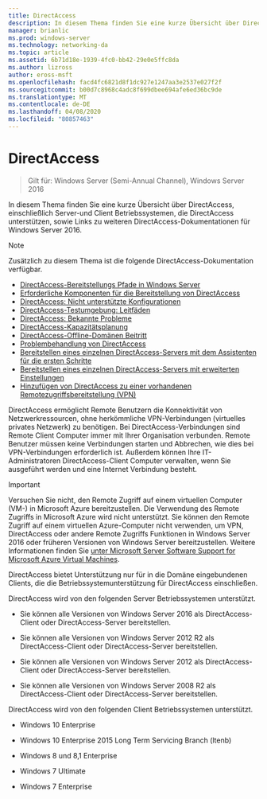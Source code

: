 ```yaml
---
title: DirectAccess
description: In diesem Thema finden Sie eine kurze Übersicht über DirectAccess in Windows Server 2016.
manager: brianlic
ms.prod: windows-server
ms.technology: networking-da
ms.topic: article
ms.assetid: 6b71d18e-1939-4fc0-bb42-29e0e5ffc8da
ms.author: lizross
author: eross-msft
ms.openlocfilehash: facd4fc6821d8f1dc927e1247aa3e2537e027f2f
ms.sourcegitcommit: b00d7c8968c4adc8f699dbee694afe6ed36bc9de
ms.translationtype: MT
ms.contentlocale: de-DE
ms.lasthandoff: 04/08/2020
ms.locfileid: "80857463"
---
```

# <a name="directaccess"></a>DirectAccess

>Gilt für: Windows Server (Semi-Annual Channel), Windows Server 2016

In diesem Thema finden Sie eine kurze Übersicht über DirectAccess, einschließlich Server-und Client Betriebssystemen, die DirectAccess unterstützen, sowie Links zu weiteren DirectAccess-Dokumentationen für Windows Server 2016.  
  
> [!NOTE]  
> Zusätzlich zu diesem Thema ist die folgende DirectAccess-Dokumentation verfügbar.  
>   
> -   [DirectAccess-Bereitstellungs Pfade in Windows Server](DirectAccess-Deployment-Paths-in-Windows-Server.md)  
> -   [Erforderliche Komponenten für die Bereitstellung von DirectAccess](Prerequisites-for-Deploying-DirectAccess.md)  
> -   [DirectAccess: Nicht unterstützte Konfigurationen](DirectAccess-Unsupported-Configurations.md)  
> -   [DirectAccess-Testumgebung: Leitfäden](DirectAccess-Test-Lab-Guides.md)  
> -   [DirectAccess: Bekannte Probleme](DirectAccess-Known-Issues.md)  
> -   [DirectAccess-Kapazitätsplanung](DirectAccess-Capacity-Planning.md) 
> -   [DirectAccess-Offline-Domänen Beitritt](DirectAccess-Offline-Domain-Join.md)  
> -   [Problembehandlung von DirectAccess](Troubleshooting-DirectAccess.md)  
> -   [Bereitstellen eines einzelnen DirectAccess-Servers mit dem Assistenten für die ersten Schritte](single-server-wizard/Deploy-a-Single-DirectAccess-Server-Using-the-Getting-Started-Wizard.md)  
> -   [Bereitstellen eines einzelnen DirectAccess-Servers mit erweiterten Einstellungen](single-server-advanced/Deploy-a-Single-DirectAccess-Server-with-Advanced-Settings.md)  
> -   [Hinzufügen von DirectAccess zu einer vorhandenen Remotezugriffsbereitstellung (VPN)](add-to-existing-vpn/Add-DirectAccess-to-an-Existing-Remote-Access-VPN-Deployment.md)  
  
DirectAccess ermöglicht Remote Benutzern die Konnektivität von Netzwerkressourcen, ohne herkömmliche VPN-Verbindungen (virtuelles privates Netzwerk) zu benötigen. Bei DirectAccess-Verbindungen sind Remote Client Computer immer mit Ihrer Organisation verbunden. Remote Benutzer müssen keine Verbindungen starten und Abbrechen, wie dies bei VPN-Verbindungen erforderlich ist. Außerdem können Ihre IT-Administratoren DirectAccess-Client Computer verwalten, wenn Sie ausgeführt werden und eine Internet Verbindung besteht.

>[!IMPORTANT]
>Versuchen Sie nicht, den Remote Zugriff auf einem virtuellen Computer \(VM-\) in Microsoft Azure bereitzustellen. Die Verwendung des Remote Zugriffs in Microsoft Azure wird nicht unterstützt. Sie können den Remote Zugriff auf einem virtuellen Azure-Computer nicht verwenden, um VPN, DirectAccess oder andere Remote Zugriffs Funktionen in Windows Server 2016 oder früheren Versionen von Windows Server bereitzustellen. Weitere Informationen finden Sie [unter Microsoft Server Software Support for Microsoft Azure Virtual Machines](https://support.microsoft.com/help/2721672/microsoft-server-software-support-for-microsoft-azure-virtual-machines).
  
DirectAccess bietet Unterstützung nur für in die Domäne eingebundenen Clients, die die Betriebssystemunterstützung für DirectAccess einschließen.  
  
DirectAccess wird von den folgenden Server Betriebssystemen unterstützt.  
  
-   Sie können alle Versionen von Windows Server 2016 als DirectAccess-Client oder DirectAccess-Server bereitstellen.  
  
-   Sie können alle Versionen von Windows Server 2012 R2 als DirectAccess-Client oder DirectAccess-Server bereitstellen.  
  
-   Sie können alle Versionen von Windows Server 2012 als DirectAccess-Client oder DirectAccess-Server bereitstellen.  
  
-   Sie können alle Versionen von Windows Server 2008 R2 als DirectAccess-Client oder DirectAccess-Server bereitstellen.  
  
DirectAccess wird von den folgenden Client Betriebssystemen unterstützt.  
  
-   Windows 10 Enterprise  
  
-   Windows 10 Enterprise 2015 Long Term Servicing Branch (ltenb)  
  
-   Windows 8 und 8,1 Enterprise  
  
-   Windows 7 Ultimate  
  
-   Windows 7 Enterprise
